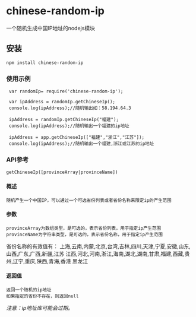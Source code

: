 ﻿# chinese-random-ip

 一个随机生成中国IP地址的nodejs模块

## 安装

```
npm install chinese-random-ip
```

### 使用示例

```
 var randomIp= require('chinese-random-ip');

 var ipAddress = randomIp.getChineseIp();
 console.log(ipAddress);//随机输出如：58.194.64.3

 ipAddress = randomIp.getChineseIp("福建");
 console.log(ipAddress);//随机输出一个福建的ip地址

 ipAddress = app.getChineseIp(["福建","浙江","江苏"]);
 console.log(ipAddress);//随机输出一个福建,浙江或江苏的ip地址

```

### API参考

```
getChineseIp([provinceArray|provinceName])
```

#### 概述

	随机产生一个中国IP，可以通过一个可选省份列表或者省份名称来限定ip的产生范围

#### 参数
	provinceArray为数组类型，是可选的，表示省份列表，用于指定ip产生范围
	provinceName为字符串类型，是可选的，表示省份名称，用于指定ip产生范围
省份名称的有效值有：
	上海,云南,内蒙,北京,台湾,吉林,四川,天津,宁夏,安徽,山东,山西,广东,广西,新疆,江苏
江西,河北,河南,浙江,海南,湖北,湖南,甘肃,福建,西藏,贵州,辽宁,重庆,陕西,青海,香港
黑龙江

#### 返回值
	返回一个随机的ip地址
	如果指定的省份不存在，则返回null

*注意：ip地址库可能会过期。*



